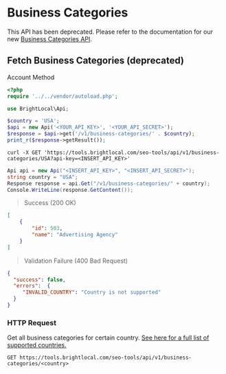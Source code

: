 # Business Categories

<aside class="notice">
    This API has been deprecated. Please refer to the documentation for our new <a href="https://developer.brightlocal.com/docs/management-apis/k7xwhhme1hzep-business-categories">Business Categories API</a>.
</aside>

## Fetch Business Categories (deprecated)

<span class="label label-info">Account Method</span>

```php
<?php
require '../../vendor/autoload.php';

use BrightLocal\Api;

$country = 'USA';
$api = new Api('<YOUR_API_KEY>', '<YOUR_API_SECRET>');
$response = $api->get('/v1/business-categories/' . $country);
print_r($response->getResult());
```

```shell
curl -X GET 'https://tools.brightlocal.com/seo-tools/api/v1/business-categories/USA?api-key=<INSERT_API_KEY>'
```

```csharp
Api api = new Api("<INSERT_API_KEY>", "<INSERT_API_SECRET>");
string country = "USA";
Response response = api.Get("/v1/business-categories/" + country);
Console.WriteLine(response.GetContent());
```

> Success (200 OK)

```json
[
    {
        "id": 503,
        "name": "Advertising Agency"
    }
]
```

> Validation Failure (400 Bad Request)

```json
{
  "success": false,
  "errors":  {
     "INVALID_COUNTRY": "Country is not supported"
  }
}
```

### HTTP Request

Get all business categories for certain country. [See here for a full list of supported countries.](#supported-countries)

`GET https://tools.brightlocal.com/seo-tools/api/v1/business-categories/<country>`
